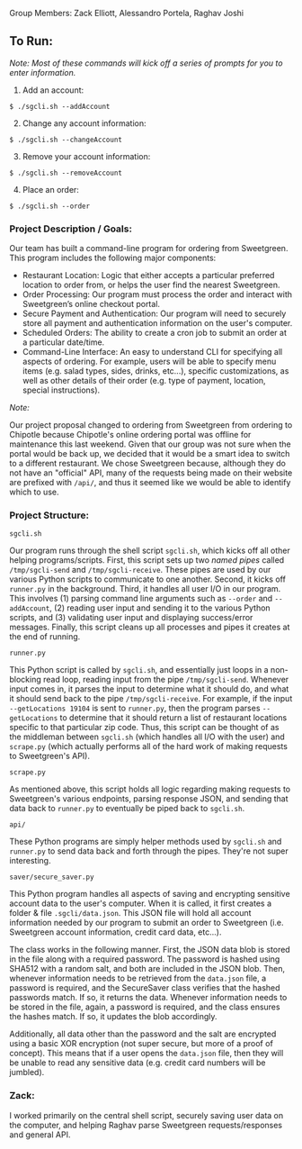 Group Members: Zack Elliott, Alessandro Portela, Raghav Joshi

## To Run:

*Note: Most of these commands will kick off a series of prompts for you to enter information.*

1. Add an account:

```
$ ./sgcli.sh --addAccount
```

2. Change any account information:

```
$ ./sgcli.sh --changeAccount
```

3. Remove your account information:

```
$ ./sgcli.sh --removeAccount
```

4. Place an order:

```
$ ./sgcli.sh --order
```

### Project Description / Goals:

Our team has built a command-line program for ordering from Sweetgreen.  This program includes the following major components:

* Restaurant Location: Logic that either accepts a particular preferred location to order from, or helps the user find the nearest Sweetgreen.
* Order Processing: Our program must process the order and interact with Sweetgreen’s online checkout portal.
* Secure Payment and Authentication: Our program will need to securely store all payment and authentication information on the user's computer.
* Scheduled Orders:  The ability to create a cron job to submit an order at a particular date/time.
* Command-Line Interface: An easy to understand CLI for specifying all aspects of ordering.  For example, users will be able to specify menu items (e.g. salad types, sides, drinks, etc...), specific customizations, as well as other details of their order (e.g. type of payment, location, special instructions).

*Note:*

Our project proposal changed to ordering from Sweetgreen from ordering to Chipotle because Chipotle's online ordering portal was offline for maintenance this last weekend.  Given that our group was not sure when the portal would be back up, we decided that it would be a smart idea to switch to a different restaurant.  We chose Sweetgreen because, although they do not have an "official" API, many of the requests being made on their website are prefixed with `/api/`, and thus it seemed like we would be able to identify which to use.

### Project Structure:

`sgcli.sh`

Our program runs through the shell script `sgcli.sh`, which kicks off all other helping programs/scripts.  First, this script sets up two *named pipes* called `/tmp/sgcli-send` and `/tmp/sgcli-receive`.  These pipes are used by our various Python scripts to communicate to one another.  Second, it kicks off `runner.py` in the background.  Third, it handles all user I/O in our program.  This involves (1) parsing command line arguments such as `--order` and `--addAccount`, (2) reading user input and sending it to the various Python scripts, and (3) validating user input and displaying success/error messages.  Finally, this script cleans up all processes and pipes it creates at the end of running.

`runner.py`

This Python script is called by `sgcli.sh`, and essentially just loops in a non-blocking read loop, reading input from the pipe `/tmp/sgcli-send`.  Whenever input comes in, it parses the input to determine what it should do, and what it should send back to the pipe `/tmp/sgcli-receive`.  For example, if the input `--getLocations 19104` is sent to `runner.py`, then the program parses `--getLocations` to determine that it should return a list of restaurant locations specific to that particular zip code.  Thus, this script can be thought of as the middleman between `sgcli.sh` (which handles all I/O with the user) and `scrape.py` (which actually performs all of the hard work of making requests to Sweetgreen's API).

`scrape.py`

As mentioned above, this script holds all logic regarding making requests to Sweetgreen's various endpoints, parsing response JSON, and sending that data back to `runner.py` to eventually be piped back to `sgcli.sh`.

`api/`

These Python programs are simply helper methods used by `sgcli.sh` and `runner.py` to send data back and forth through the pipes.  They're not super interesting.

`saver/secure_saver.py`

This Python program handles all aspects of saving and encrypting sensitive account data to the user's computer.  When it is called, it first creates a folder & file `.sgcli/data.json`.  This JSON file will hold all account information needed by our program to submit an order to Sweetgreen (i.e. Sweetgreen account information, credit card data, etc...).

The class works in the following manner.  First, the JSON data blob is stored in the file along with a required password.  The password is hashed using SHA512 with a random salt, and both are included in the JSON blob.  Then, whenever information needs to be retrieved from the `data.json` file, a password is required, and the SecureSaver class verifies that the hashed passwords match.  If so, it returns the data.  Whenever information needs to be stored in the file, again, a password is required, and the class ensures the hashes match.  If so, it updates the blob accordingly.

Additionally, all data other than the password and the salt are encrypted using a basic XOR encryption (not super secure, but more of a proof of concept).  This means that if a user opens the `data.json` file, then they will be unable to read any sensitive data (e.g. credit card numbers will be jumbled).

### Zack:

I worked primarily on the central shell script, securely saving user data on the computer, and helping Raghav parse Sweetgreen requests/responses and general API.